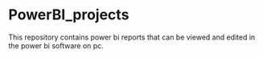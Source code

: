 # PowerBI_projects
This repository contains power bi reports that can be viewed and edited in the power bi software on pc.
